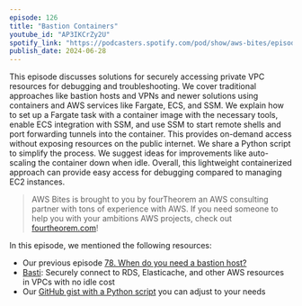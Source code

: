 ```yaml
---
episode: 126
title: "Bastion Containers"
youtube_id: "AP3IKCrZy2U"
spotify_link: "https://podcasters.spotify.com/pod/show/aws-bites/episodes/126--Bastion-Containers-e2la3da"
publish_date: 2024-06-28
---
```


This episode discusses solutions for securely accessing private VPC resources for debugging and troubleshooting. We cover traditional approaches like bastion hosts and VPNs and newer solutions using containers and AWS services like Fargate, ECS, and SSM. We explain how to set up a Fargate task with a container image with the necessary tools, enable ECS integration with SSM, and use SSM to start remote shells and port forwarding tunnels into the container. This provides on-demand access without exposing resources on the public internet. We share a Python script to simplify the process. We suggest ideas for improvements like auto-scaling the container down when idle. Overall, this lightweight containerized approach can provide easy access for debugging compared to managing EC2 instances.


> AWS Bites is brought to you by fourTheorem an AWS consulting partner with tons of experience with AWS. If you need someone to help you with your ambitions AWS projects, check out [fourtheorem.com](https://fourtheorem.com)!


In this episode, we mentioned the following resources:

- Our previous episode [78. When do you need a bastion host?](https://awsbites.com/78-when-do-you-need-a-bastion-host)
- [Basti](https://github.com/basti-app/basti): Securely connect to RDS, Elasticache, and other AWS resources in VPCs with no idle cost
- Our [GitHub gist with a Python script](https://gist.github.com/eoinsha/157f6d869d0033f80a8da5757e8781f7) you can adjust to your needs
